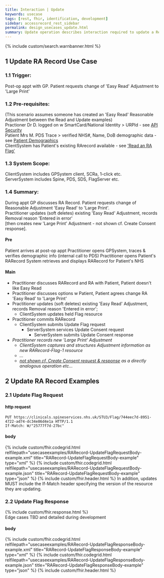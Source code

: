 ```yaml
---
title: Interaction | Update
keywords: usecase
tags: [rest, fhir, identification, development]
sidebar: accessrecord_rest_sidebar
permalink: design_usecases_update.html
summary: Update operation describes interaction required to update a Reasonable Adjustment Flag, an Adjustment or an Impairment on Spine via the FHIR&reg; Reasonable Adjustments API
---
```

{% include custom/search.warnbanner.html %}

## 1 Update RA Record Use Case ##
### 1.1 Trigger: ####
Post-op appt with GP. Patient requests change of 'Easy Read' Adjustment to 'Large Print'
### 1.2 Pre-requisites: ####
(This scenario assumes someone has created an 'Easy Read' Reasonable Adjustment between the Read and Update examples)  
Practioner Dr D. logged on w SmartCard/National Identity > URPId - see [API Security](design_security.html)  
Patient Mrs M. PDS Trace > verified NHS#, Name, DoB demographic data - see [Patient Demographics](design_demographics.html)  
ClientSystem has Patient's existing RArecord available - see ['Read an RA Flag'](design_operations_read.html)  
### 1.3 System Scope: ####
ClientSystem includes GPSystem client, SCRa, 1-click etc.  
ServerSystem includes Spine, PDS, SDS, FlagServer etc.  
### 1.4 Summary: 
During appt GP discusses RA Record. Patient requests change of Reasonable Adjustment 'Easy Read' to 'Large Print'.  
Practitioner updates (soft deletes) existing 'Easy Read' Adjustment, records Removal reason 'Entered in error'  
[then creates new 'Large Print' Adjustment - not shown cf. Create Consent response].  

#### Pre ####
Patient arrives at post-op appt
Practitioner opens GPSystem, traces & verifies demographic info (internal call to PDS)
Practitioner opens Patient's RARecord
  System retrieves and displays RARecord for Patient's NHS
#### Main ####
* Practitioner discusses RARecord and RA with Patient, Patient doesn't like Easy Read
* Practitioner discusses options w Patient, Patient agrees change RA 'Easy Read' to 'Large Print'
* Practitioner updates (soft deletes) existing 'Easy Read' Adjustment, records Removal reason 'Entered in error';
  * ClientSystem updates held Flag resource
* Practitioner commits RARecord
  * ClientSystem submits Update Flag request
    * ServerSystem services Update Consent request
      * ServerSystem submits Update Consent response
* _Practitioner records new 'Large Print' Adjustment_
  * _ClientSystem captures and structures Adjustment information as new RARecord-Flag-1 resource_
  * _..._
  * _[not shown cf. Create Consent request & response](design_operations_create.html#create-consent-or-flag-resource) as a directly analogous operation etc..._

## 2 Update RA Record Examples ##
### 2.1 Update Flag Request ####
#### http request ####
```
PUT https://clinicals.spineservices.nhs.uk/STU3/Flag/744eec7d-8951-4722-ad74-dc34e86d4e1a HTTP/1.1
If-Match: W/"25777f7d-27bc"
```
#### body ####
{% include custom/fhir.codegrid.html
relfilepath="usecaseexamples/RARecord-UpdateFlagRequestBody-example.xml"
title="RARecord-UpdateFlagRequestBody-example"
type="xml" %}
{% include custom/fhir.codegrid.html
relfilepath="usecaseexamples/RARecord-UpdateFlagRequestBody-example.json"
title="RARecord-UpdateFlagRequestBody-example"
type="json" %}
{% include custom/fhir.header.html %}
In addition, updates MUST include the If-Match header specifying the version of the resource they are updating.

### 2.2 Update Flag Response ####
{% include custom/fhir.response.html %}  
Edge cases TBD and detailed during development
#### body ####
{% include custom/fhir.codegrid.html
relfilepath="usecaseexamples/RARecord-UpdateFlagResponseBody-example.xml"
title="RARecord-UpdateFlagResponseBody-example"
type="xml" %}
{% include custom/fhir.codegrid.html
relfilepath="usecaseexamples/RARecord-UpdateFlagResponseBody-example.json"
title="RARecord-UpdateFlagResponseBody-example"
type="json" %}
{% include custom/fhir.header.html %}
